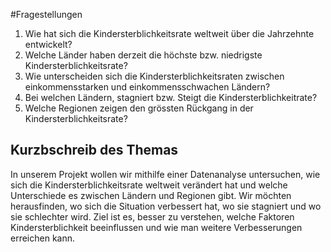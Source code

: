 #Fragestellungen
1. Wie hat sich die Kindersterblichkeitsrate weltweit über die Jahrzehnte entwickelt?
2. Welche Länder haben derzeit die höchste bzw. niedrigste Kindersterblichkeitsrate?
3. Wie unterscheiden sich die Kindersterblichkeitsraten zwischen einkommensstarken und einkommensschwachen Ländern? 
4. Bei welchen Ländern, stagniert bzw. Steigt die Kindersterblichkeitrate?
5. Welche Regionen zeigen den grössten Rückgang in der Kindersterblichkeitsrate?

## Kurzbschreib des Themas
In unserem Projekt wollen wir mithilfe einer Datenanalyse untersuchen, wie sich die Kindersterblichkeitsrate weltweit verändert hat und welche Unterschiede es zwischen Ländern und Regionen gibt. Wir möchten herausfinden, wo sich die Situation verbessert hat, wo sie stagniert und wo sie schlechter wird. Ziel ist es, besser zu verstehen, welche Faktoren Kindersterblichkeit beeinflussen und wie man weitere Verbesserungen erreichen kann.

    